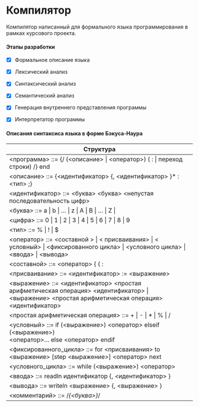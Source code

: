 # Компилятор
Компилятор написанный для формального языка программирования в рамках курсового проекта.

#### Этапы разработки
- [x] Формальное описание языка  
- [x] Лексический анализ  
- [x] Синтаксический анализ  
- [x] Семантический анализ  
- [x] Генерация внутреннего представления программы   
- [x] Интерпретатор программы  


#### Описания синтаксиса языка в форме Бэкуса-Наура

| Структура                                                                   |
| ----------------------------------------------------------------------------|
| <программа> ::= {/ (<описание> \| <оператор>) ( : \| переход строки) /} end |
| <описание> ::= {<идентификатор> {, <идентификатор> }* : <тип> ;}            |
| <идентификатор> ::= <буква> <буква> <непустая последовательность цифр>      |
| <буква> ::= a \| b \| … \| z \| A \| B \| … \| Z \|
| <цифра> ::= 0 \| 1 \| 2 \| 3 \| 4 \| 5 \| 6 \| 7 \| 8 \| 9
| <тип> ::= % \| ! \| $ 
| <оператор> ::= <составной > \| < присваивания> \| < условный>  \| <фиксированного цикла> \| <условного цикла> \| <ввода> \| <вывода>
| <составной> ::= <оператор> { ( : | перевод строки) <оператор> }
| <присваивание> ::= <идентификатор> := <выражение>
| <выражение> ::= <идентификатор> <простая арифметическая операция> <идентификатор> \| <выражение> <простая арифметическая операция> <идентификатор> |
| <простая арифметическая операция> ::= + \| - \| * \| % \| / |
| <условный> ::= if  (<выражение>) <оператор> elseif (<выражение>) <br/> <оператор>… else <оператор> endif |
| <фиксированного_цикла> ::= for <присваивания>  to <выражение> [step <выражение>] <оператор> next |
| <условного_цикла> ::= while (<выражение>) <оператор>
| <ввода> ::= readln идентификатор {, <идентификатор> }
| <вывода> ::= writeln <выражение> {, <выражение> }
| <комментарий> ::= /*{<буква>}*/



